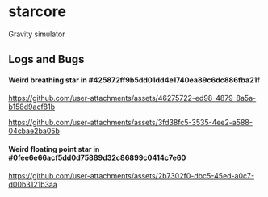 # starcore
Gravity simulator

## Logs and Bugs

#### Weird breathing star in #425872ff9b5dd01dd4e1740ea89c6dc886fba21f


https://github.com/user-attachments/assets/46275722-ed98-4879-8a5a-b158d9acf81b


https://github.com/user-attachments/assets/3fd38fc5-3535-4ee2-a588-04cbae2ba05b



#### Weird floating point star in #0fee6e66acf5dd0d75889d32c86899c0414c7e60


https://github.com/user-attachments/assets/2b7302f0-dbc5-45ed-a0c7-d00b3121b3aa

